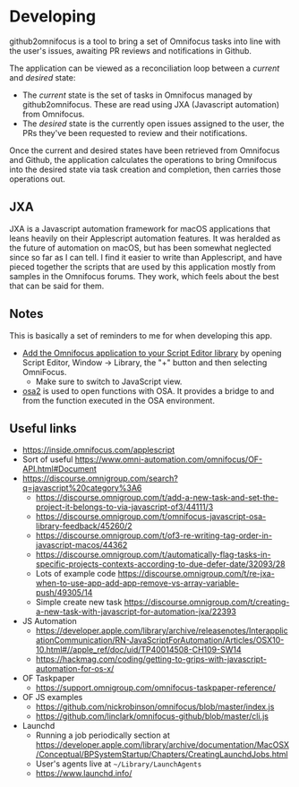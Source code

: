# Developing

github2omnifocus is a tool to bring a set of Omnifocus tasks into line with the
user's issues, awaiting PR reviews and notifications in Github.

The application can be viewed as a reconciliation loop between a _current_ and
_desired_ state:

- The _current_ state is the set of tasks in Omnifocus managed by
    github2omnifocus. These are read using JXA (Javascript automation) from
    Omnifocus.
- The _desired_ state is the currently open issues assigned to the user, the PRs
    they've been requested to review and their notifications.

Once the current and desired states have been retrieved from Omnifocus and
Github, the application calculates the operations to bring Omnifocus into
the desired state via task creation and completion, then carries those
operations out.

## JXA

JXA is a Javascript automation framework for macOS applications that leans
heavily on their Applescript automation features. It was heralded as the
future of automation on macOS, but has been somewhat neglected since so far
as I can tell. I find it easier to write than Applescript, and have pieced
together the scripts that are used by this application mostly from samples in
the Omnifocus forums. They work, which feels about the best that can be said for
them.

## Notes

This is basically a set of reminders to me for when developing this app.

- [Add the Omnifocus application to your Script Editor
    library][omlib]
    by opening Script Editor, Window -> Library, the "+" button and then
    selecting OmniFocus.
    - Make sure to switch to JavaScript view.
- [osa2] is used to open functions with OSA. It provides a bridge to and from
    the function executed in the OSA environment.

[omlib]: https://support.apple.com/en-ie/guide/script-editor/scpedt11560/2.11/mac/10.15
[osa2]: https://github.com/wtfaremyinitials/osa2

## Useful links

- <https://inside.omnifocus.com/applescript>
- Sort of useful <https://www.omni-automation.com/omnifocus/OF-API.html#Document>
- <https://discourse.omnigroup.com/search?q=javascript%20category%3A6>
    - <https://discourse.omnigroup.com/t/add-a-new-task-and-set-the-project-it-belongs-to-via-javascript-of3/44111/3>
    - <https://discourse.omnigroup.com/t/omnifocus-javascript-osa-library-feedback/45260/2>
    - <https://discourse.omnigroup.com/t/of3-re-writing-tag-order-in-javascript-macos/44362>
    - <https://discourse.omnigroup.com/t/automatically-flag-tasks-in-specific-projects-contexts-according-to-due-defer-date/32093/28>
    - Lots of example code <https://discourse.omnigroup.com/t/re-jxa-when-to-use-app-add-app-remove-vs-array-variable-push/49305/14>
    - Simple create new task <https://discourse.omnigroup.com/t/creating-a-new-task-with-javascript-for-automation-jxa/22393>
- JS Automation
    - <https://developer.apple.com/library/archive/releasenotes/InterapplicationCommunication/RN-JavaScriptForAutomation/Articles/OSX10-10.html#//apple_ref/doc/uid/TP40014508-CH109-SW14>
    - <https://hackmag.com/coding/getting-to-grips-with-javascript-automation-for-os-x/>
- OF Taskpaper
    - <https://support.omnigroup.com/omnifocus-taskpaper-reference/>
- OF JS examples
    - <https://github.com/nickrobinson/omnifocus/blob/master/index.js>
    - <https://github.com/linclark/omnifocus-github/blob/master/cli.js>
- Launchd
    - Running a job periodically section at <https://developer.apple.com/library/archive/documentation/MacOSX/Conceptual/BPSystemStartup/Chapters/CreatingLaunchdJobs.html>
    - User's agents live at `~/Library/LaunchAgents`
    - https://www.launchd.info/
